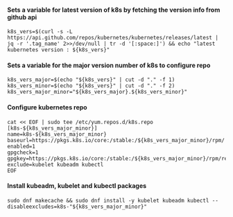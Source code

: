 #### Sets a variable for latest version of k8s by fetching the version info from github api
```
k8s_vers=$(curl -s -L https://api.github.com/repos/kubernetes/kubernetes/releases/latest | jq -r '.tag_name' 2>>/dev/null | tr -d '[:space:]') && echo "latest kubernetes version : ${k8s_vers}"
```
#### Sets a variable for the major version number of k8s to configure repo
```
k8s_vers_major=$(echo "${k8s_vers}" | cut -d "." -f 1)
k8s_vers_minor=$(echo "${k8s_vers}" | cut -d "." -f 2)
k8s_vers_major_minor="${k8s_vers_major}.${k8s_vers_minor}"
```
#### Configure kubernetes repo
```
cat << EOF | sudo tee /etc/yum.repos.d/k8s.repo
[k8s-${k8s_vers_major_minor}]
name=k8s-${k8s_vers_major_minor}
baseurl=https://pkgs.k8s.io/core:/stable:/${k8s_vers_major_minor}/rpm/
enabled=1
gpgcheck=1
gpgkey=https://pkgs.k8s.io/core:/stable:/${k8s_vers_major_minor}/rpm/repodata/repomd.xml.key
exclude=kubelet kubeadm kubectl
EOF
```
#### Install kubeadm, kubelet and kubectl packages
```
sudo dnf makecache && sudo dnf install -y kubelet kubeadm kubectl --disableexcludes=k8s-"${k8s_vers_major_minor}"
```
